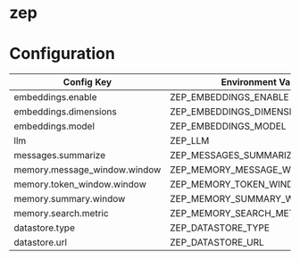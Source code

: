 # zep

# Configuration
| Config Key | Environment Variable | Default | 
|-------------------------------|------------------------------|------------------| 
| embeddings.enable | ZEP_EMBEDDINGS_ENABLE | true | 
| embeddings.dimensions | ZEP_EMBEDDINGS_DIMENSIONS | 1536 | 
| embeddings.model | ZEP_EMBEDDINGS_MODEL | adaembeddingv2 | 
| llm | ZEP_LLM | gpt-3.5-turbo | 
| messages.summarize | ZEP_MESSAGES_SUMMARIZE | true | 
| memory.message_window.window | ZEP_MEMORY_MESSAGE_WINDOW_WINDOW | 12 | 
| memory.token_window.window | ZEP_MEMORY_TOKEN_WINDOW_WINDOW | 500 | 
| memory.summary.window | ZEP_MEMORY_SUMMARY_WINDOW | 12 | 
| memory.search.metric | ZEP_MEMORY_SEARCH_METRIC | COSINE | 
| datastore.type | ZEP_DATASTORE_TYPE | redis | 
| datastore.url | ZEP_DATASTORE_URL | localhost:6379 | | server.port | ZEP_SERVER_PORT | 8000 |